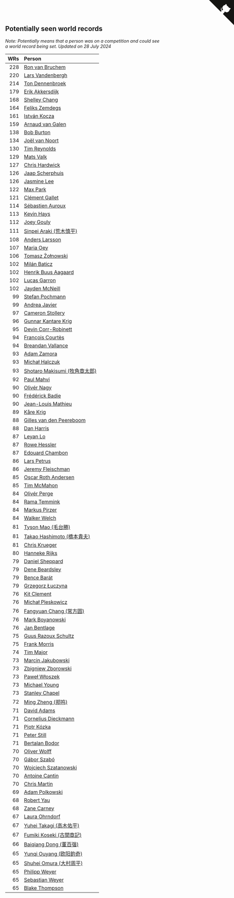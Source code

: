 ## Potentially seen world records

*Note: Potentially means that a person was on a competition and could see a world record being set.*
*Updated on 28 July 2024*

| WRs | Person |
| ---: | :--- |
| 228 | [Ron van Bruchem](https://www.worldcubeassociation.org/persons/2003BRUC01) |
| 220 | [Lars Vandenbergh](https://www.worldcubeassociation.org/persons/2003VAND01) |
| 214 | [Ton Dennenbroek](https://www.worldcubeassociation.org/persons/2003DENN01) |
| 179 | [Erik Akkersdijk](https://www.worldcubeassociation.org/persons/2005AKKE01) |
| 168 | [Shelley Chang](https://www.worldcubeassociation.org/persons/2004CHAN04) |
| 164 | [Feliks Zemdegs](https://www.worldcubeassociation.org/persons/2009ZEMD01) |
| 161 | [István Kocza](https://www.worldcubeassociation.org/persons/2005KOCZ01) |
| 159 | [Arnaud van Galen](https://www.worldcubeassociation.org/persons/2006GALE01) |
| 138 | [Bob Burton](https://www.worldcubeassociation.org/persons/2003BURT01) |
| 134 | [Joël van Noort](https://www.worldcubeassociation.org/persons/2004NOOR01) |
| 130 | [Tim Reynolds](https://www.worldcubeassociation.org/persons/2005REYN01) |
| 129 | [Mats Valk](https://www.worldcubeassociation.org/persons/2007VALK01) |
| 127 | [Chris Hardwick](https://www.worldcubeassociation.org/persons/2003HARD01) |
| 126 | [Jaap Scherphuis](https://www.worldcubeassociation.org/persons/2003SCHE01) |
| 126 | [Jasmine Lee](https://www.worldcubeassociation.org/persons/2003LEEJ01) |
| 122 | [Max Park](https://www.worldcubeassociation.org/persons/2012PARK03) |
| 121 | [Clément Gallet](https://www.worldcubeassociation.org/persons/2004GALL02) |
| 114 | [Sébastien Auroux](https://www.worldcubeassociation.org/persons/2008AURO01) |
| 113 | [Kevin Hays](https://www.worldcubeassociation.org/persons/2009HAYS01) |
| 112 | [Joey Gouly](https://www.worldcubeassociation.org/persons/2007GOUL01) |
| 111 | [Sinpei Araki (荒木慎平)](https://www.worldcubeassociation.org/persons/2006ARAK01) |
| 108 | [Anders Larsson](https://www.worldcubeassociation.org/persons/2003LARS01) |
| 107 | [Maria Oey](https://www.worldcubeassociation.org/persons/2007OEYM01) |
| 106 | [Tomasz Żołnowski](https://www.worldcubeassociation.org/persons/2005ZOLN01) |
| 102 | [Milán Baticz](https://www.worldcubeassociation.org/persons/2005BATI01) |
| 102 | [Henrik Buus Aagaard](https://www.worldcubeassociation.org/persons/2006BUUS01) |
| 102 | [Lucas Garron](https://www.worldcubeassociation.org/persons/2006GARR01) |
| 102 | [Jayden McNeill](https://www.worldcubeassociation.org/persons/2012MCNE01) |
| 99 | [Stefan Pochmann](https://www.worldcubeassociation.org/persons/2003POCH01) |
| 99 | [Andrea Javier](https://www.worldcubeassociation.org/persons/2010JAVI01) |
| 97 | [Cameron Stollery](https://www.worldcubeassociation.org/persons/2010STOL01) |
| 96 | [Gunnar Kantare Krig](https://www.worldcubeassociation.org/persons/2004KRIG01) |
| 95 | [Devin Corr-Robinett](https://www.worldcubeassociation.org/persons/2006CORR01) |
| 94 | [François Courtès](https://www.worldcubeassociation.org/persons/2008COUR01) |
| 94 | [Breandan Vallance](https://www.worldcubeassociation.org/persons/2007VALL01) |
| 93 | [Adam Zamora](https://www.worldcubeassociation.org/persons/2004ZAMO01) |
| 93 | [Michał Halczuk](https://www.worldcubeassociation.org/persons/2006HALC01) |
| 93 | [Shotaro Makisumi (牧角章太郎)](https://www.worldcubeassociation.org/persons/2003MAKI01) |
| 92 | [Paul Mahvi](https://www.worldcubeassociation.org/persons/2012MAHV01) |
| 90 | [Olivér Nagy](https://www.worldcubeassociation.org/persons/2004NAGY01) |
| 90 | [Frédérick Badie](https://www.worldcubeassociation.org/persons/2003BADI01) |
| 90 | [Jean-Louis Mathieu](https://www.worldcubeassociation.org/persons/2006MATH01) |
| 89 | [Kåre Krig](https://www.worldcubeassociation.org/persons/2004KRIG02) |
| 88 | [Gilles van den Peereboom](https://www.worldcubeassociation.org/persons/2005PEER01) |
| 88 | [Dan Harris](https://www.worldcubeassociation.org/persons/2003HARR01) |
| 87 | [Leyan Lo](https://www.worldcubeassociation.org/persons/2004LOLE01) |
| 87 | [Rowe Hessler](https://www.worldcubeassociation.org/persons/2007HESS01) |
| 87 | [Edouard Chambon](https://www.worldcubeassociation.org/persons/2004CHAM01) |
| 86 | [Lars Petrus](https://www.worldcubeassociation.org/persons/1982PETR01) |
| 86 | [Jeremy Fleischman](https://www.worldcubeassociation.org/persons/2005FLEI01) |
| 85 | [Oscar Roth Andersen](https://www.worldcubeassociation.org/persons/2008ANDE02) |
| 85 | [Tim McMahon](https://www.worldcubeassociation.org/persons/2009MCMA01) |
| 84 | [Olivér Perge](https://www.worldcubeassociation.org/persons/2007PERG01) |
| 84 | [Rama Temmink](https://www.worldcubeassociation.org/persons/2006TEMM01) |
| 84 | [Markus Pirzer](https://www.worldcubeassociation.org/persons/2006PIRZ01) |
| 84 | [Walker Welch](https://www.worldcubeassociation.org/persons/2011WELC01) |
| 81 | [Tyson Mao (毛台勝)](https://www.worldcubeassociation.org/persons/2004MAOT02) |
| 81 | [Takao Hashimoto (橋本貴夫)](https://www.worldcubeassociation.org/persons/2007HASH01) |
| 81 | [Chris Krueger](https://www.worldcubeassociation.org/persons/2006KRUE01) |
| 80 | [Hanneke Rijks](https://www.worldcubeassociation.org/persons/2008RIJK01) |
| 79 | [Daniel Sheppard](https://www.worldcubeassociation.org/persons/2009SHEP01) |
| 79 | [Dene Beardsley](https://www.worldcubeassociation.org/persons/2009BEAR01) |
| 79 | [Bence Barát](https://www.worldcubeassociation.org/persons/2008BARA01) |
| 79 | [Grzegorz Łuczyna](https://www.worldcubeassociation.org/persons/2005LUCZ01) |
| 76 | [Kit Clement](https://www.worldcubeassociation.org/persons/2008CLEM01) |
| 76 | [Michał Pleskowicz](https://www.worldcubeassociation.org/persons/2009PLES01) |
| 76 | [Fangyuan Chang (常方圆)](https://www.worldcubeassociation.org/persons/2009CHAN04) |
| 76 | [Mark Boyanowski](https://www.worldcubeassociation.org/persons/2014BOYA01) |
| 76 | [Jan Bentlage](https://www.worldcubeassociation.org/persons/2010BENT01) |
| 75 | [Guus Razoux Schultz](https://www.worldcubeassociation.org/persons/1982RAZO01) |
| 75 | [Frank Morris](https://www.worldcubeassociation.org/persons/2003MORR01) |
| 74 | [Tim Major](https://www.worldcubeassociation.org/persons/2010MAJO01) |
| 73 | [Marcin Jakubowski](https://www.worldcubeassociation.org/persons/2007JAKU01) |
| 73 | [Zbigniew Zborowski](https://www.worldcubeassociation.org/persons/2003ZBOR02) |
| 73 | [Paweł Włoszek](https://www.worldcubeassociation.org/persons/2006WLOS01) |
| 73 | [Michael Young](https://www.worldcubeassociation.org/persons/2008YOUN02) |
| 73 | [Stanley Chapel](https://www.worldcubeassociation.org/persons/2016CHAP04) |
| 72 | [Ming Zheng (郑鸣)](https://www.worldcubeassociation.org/persons/2009ZHEN11) |
| 71 | [David Adams](https://www.worldcubeassociation.org/persons/2009ADAM01) |
| 71 | [Cornelius Dieckmann](https://www.worldcubeassociation.org/persons/2009DIEC01) |
| 71 | [Piotr Kózka](https://www.worldcubeassociation.org/persons/2005KOZK01) |
| 71 | [Peter Still](https://www.worldcubeassociation.org/persons/2005STIL01) |
| 71 | [Bertalan Bodor](https://www.worldcubeassociation.org/persons/2007BODO01) |
| 70 | [Oliver Wolff](https://www.worldcubeassociation.org/persons/2004WOLF01) |
| 70 | [Gábor Szabó](https://www.worldcubeassociation.org/persons/2005SZAB02) |
| 70 | [Wojciech Szatanowski](https://www.worldcubeassociation.org/persons/2011SZAT01) |
| 70 | [Antoine Cantin](https://www.worldcubeassociation.org/persons/2010CANT02) |
| 70 | [Chris Martin](https://www.worldcubeassociation.org/persons/2013MART03) |
| 69 | [Adam Polkowski](https://www.worldcubeassociation.org/persons/2007POLK01) |
| 68 | [Robert Yau](https://www.worldcubeassociation.org/persons/2009YAUR01) |
| 68 | [Zane Carney](https://www.worldcubeassociation.org/persons/2010CARN01) |
| 67 | [Laura Ohrndorf](https://www.worldcubeassociation.org/persons/2009OHRN01) |
| 67 | [Yuhei Takagi (高木佑平)](https://www.worldcubeassociation.org/persons/2008TAKA01) |
| 67 | [Fumiki Koseki (古関章記)](https://www.worldcubeassociation.org/persons/2005KOSE01) |
| 66 | [Baiqiang Dong (董百强)](https://www.worldcubeassociation.org/persons/2008DONG06) |
| 65 | [Yunqi Ouyang (欧阳韵奇)](https://www.worldcubeassociation.org/persons/2007YUNQ01) |
| 65 | [Shuhei Omura (大村周平)](https://www.worldcubeassociation.org/persons/2007OMUR01) |
| 65 | [Philipp Weyer](https://www.worldcubeassociation.org/persons/2010WEYE01) |
| 65 | [Sebastian Weyer](https://www.worldcubeassociation.org/persons/2010WEYE02) |
| 65 | [Blake Thompson](https://www.worldcubeassociation.org/persons/2010THOM03) |


<a href="https://github.com/jonatanklosko/wca_statistics" class="github-corner" aria-label="View source on Github"><svg width="80" height="80" viewBox="0 0 250 250" style="fill:#151513; color:#fff; position: absolute; top: 0; border: 0; right: 0;" aria-hidden="true"><path d="M0,0 L115,115 L130,115 L142,142 L250,250 L250,0 Z"></path><path d="M128.3,109.0 C113.8,99.7 119.0,89.6 119.0,89.6 C122.0,82.7 120.5,78.6 120.5,78.6 C119.2,72.0 123.4,76.3 123.4,76.3 C127.3,80.9 125.5,87.3 125.5,87.3 C122.9,97.6 130.6,101.9 134.4,103.2" fill="currentColor" style="transform-origin: 130px 106px;" class="octo-arm"></path><path d="M115.0,115.0 C114.9,115.1 118.7,116.5 119.8,115.4 L133.7,101.6 C136.9,99.2 139.9,98.4 142.2,98.6 C133.8,88.0 127.5,74.4 143.8,58.0 C148.5,53.4 154.0,51.2 159.7,51.0 C160.3,49.4 163.2,43.6 171.4,40.1 C171.4,40.1 176.1,42.5 178.8,56.2 C183.1,58.6 187.2,61.8 190.9,65.4 C194.5,69.0 197.7,73.2 200.1,77.6 C213.8,80.2 216.3,84.9 216.3,84.9 C212.7,93.1 206.9,96.0 205.4,96.6 C205.1,102.4 203.0,107.8 198.3,112.5 C181.9,128.9 168.3,122.5 157.7,114.1 C157.9,116.9 156.7,120.9 152.7,124.9 L141.0,136.5 C139.8,137.7 141.6,141.9 141.8,141.8 Z" fill="currentColor" class="octo-body"></path></svg></a><style>.github-corner:hover .octo-arm{animation:octocat-wave 560ms ease-in-out}@keyframes octocat-wave{0%,100%{transform:rotate(0)}20%,60%{transform:rotate(-25deg)}40%,80%{transform:rotate(10deg)}}@media (max-width:500px){.github-corner:hover .octo-arm{animation:none}.github-corner .octo-arm{animation:octocat-wave 560ms ease-in-out}}</style>
